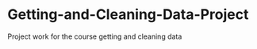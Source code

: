 Getting-and-Cleaning-Data-Project
=================================

Project work for the course getting and cleaning data

